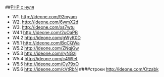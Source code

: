 ##<a href="http://archive-ipq-co.narod.ru">PHP с нуля</a>  
- W1. http://ideone.com/92myam<br>
- W2. http://ideone.com/6wmX2d<br>
- W3. http://ideone.com/xs7wtu
- W4.1 http://ideone.com/2uOaPB
- W4.2 http://ideone.com/gWyK0D
- W5.1 http://ideone.com/BqCQWa
- W5.2 http://ideone.com/ZNqjGw
- W5.3 http://ideone.com/ryNGzj
- W5.4 http://ideone.com/c4Wtet
- W5.5 http://ideone.com/Cy79xO
- W5.6 http://ideone.com/cVtRbN
####строки
http://ideone.com/Otzabk
